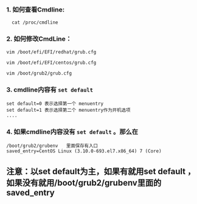 
###  1. 如何查看Cmdline:

	  cat /proc/cmdline


### 2. 如何修改CmdLine：

	vim /boot/efi/EFI/redhat/grub.cfg

	vim /boot/efi/EFI/centos/grub.cfg

	vim /boot/grub2/grub.cfg


### 3. cmdline内容有 `set default`

	set default=0 表示选择第一个 menuentry
	set default=1 表示选择第二个 menuentry作为开机选项
	....

### 4. 如果cmdline内容没有 `set default` 。那么在

	/boot/grub2/grubenv   里面保存有入口
	saved_entry=CentOS Linux (3.10.0-693.el7.x86_64) 7 (Core)

## 注意：以set default为主，如果有就用set default ，如果没有就用/boot/grub2/grubenv里面的saved_entry

	